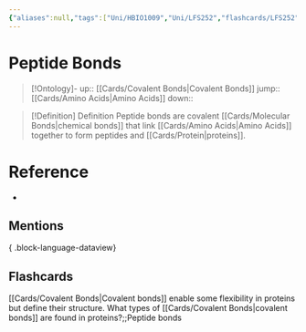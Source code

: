 ```yaml
---
{"aliases":null,"tags":["Uni/HBIO1009","Uni/LFS252","flashcards/LFS252"],"dg-publish":true,"permalink":"/cards/peptide-bonds/","dgPassFrontmatter":true}
---
```


# Peptide Bonds

> [!Ontology]-
> up:: [[Cards/Covalent Bonds\|Covalent Bonds]]
> jump:: [[Cards/Amino Acids\|Amino Acids]]
> down:: 

> [!Definition] Definition
> Peptide bonds are covalent [[Cards/Molecular Bonds\|chemical bonds]] that link [[Cards/Amino Acids\|Amino Acids]] together to form peptides and [[Cards/Protein\|proteins]].

# Reference

- 

## Mentions


{ .block-language-dataview}

## Flashcards

[[Cards/Covalent Bonds\|Covalent bonds]] enable some flexibility in proteins but define their structure. What types of [[Cards/Covalent Bonds\|covalent bonds]] are found in proteins?;;Peptide bonds
<!--SR:!2024-11-06,1,230-->